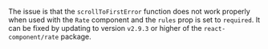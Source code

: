The issue is that the `scrollToFirstError` function does not work properly when used with the `Rate` component and the `rules` prop is set to `required`. It can be fixed by updating to version `v2.9.3` or higher of the `react-component/rate` package.
